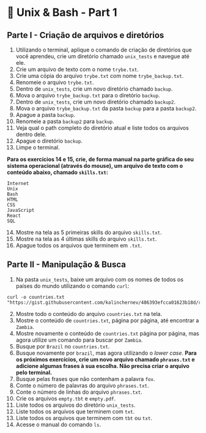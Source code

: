 # :pencil: Unix & Bash - Part 1

## Parte I - Criação de arquivos e diretórios

1. Utilizando o terminal, aplique o comando de criação de diretórios que você aprendeu, crie um diretório chamado `unix_tests` e navegue até ele.
2. Crie um arquivo de texto com o nome `trybe.txt`.
3. Crie uma cópia do arquivo `trybe.txt` com nome `trybe_backup.txt`.
4. Renomeie o arquivo `trybe.txt`.
5. Dentro de `unix_tests`, crie um novo diretório chamado `backup`.
6. Mova o arquivo `trybe_backup.txt` para o diretório `backup`.
7. Dentro de `unix_tests`, crie um novo diretório chamado `backup2`.
8. Mova o arquivo `trybe_backup.txt` da pasta `backup` para a pasta `backup2`.
9. Apague a pasta `backup`.
10. Renomeie a pasta `backup2` para `backup`.
11. Veja qual o path completo do diretório atual e liste todos os arquivos dentro dele.
12. Apague o diretório `backup`.
13. Limpe o terminal.

**Para os exercícios 14 e 15, crie, de forma manual na parte gráfica do seu sistema operacional (através do mouse), um arquivo de texto com o conteúdo abaixo, chamado `skills.txt`:**

```
Internet
Unix
Bash
HTML
CSS
JavaScript
React
SQL
```

14. Mostre na tela as 5 primeiras skills do arquivo `skills.txt`.
15. Mostre na tela as 4 últimas skills do arquivo `skills.txt`.
16. Apague todos os arquivos que terminem em `.txt`.

## Parte II - Manipulação & Busca

1. Na pasta `unix_tests`, baixe um arquivo com os nomes de todos os países do mundo utilizando o comando `curl`:
```
curl -o countries.txt "https://gist.githubusercontent.com/kalinchernev/486393efcca01623b18d/raw/daa24c9fea66afb7d68f8d69f0c4b8eeb9406e83/countries"
```
2. Mostre todo o conteúdo do arquivo `countries.txt` na tela.
3. Mostre o conteúdo de `countries.txt`, página por página, até encontrar a `Zambia`.
4. Mostre novamente o conteúdo de `countries.txt` página por página, mas agora utilize um comando para buscar por `Zambia`.
5. Busque por `Brazil` no `countries.txt`.
6. Busque novamente por `brazil`, mas agora utilizando o _lower case_.
**Para os próximos exercícios, crie um novo arquivo chamado `phrases.txt` e adicione algumas frases à sua escolha. Não precisa criar o arquivo pelo terminal.**
7. Busque pelas frases que não contenham a palavra `fox`.
8. Conte o número de palavras do arquivo `phrases.txt`.
9. Conte o número de linhas do arquivo `phrases.txt`.
10. Crie os arquivos `empty.tbt` e `empty.pdf`.
11. Liste todos os arquivos do diretório `unix_tests`.
12. Liste todos os arquivos que terminem com `txt`.
13. Liste todos os arquivos que terminem com `tbt` ou `txt`.
14. Acesse o manual do comando `ls`.
